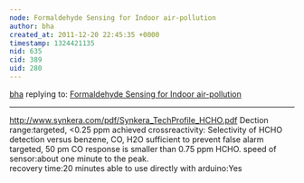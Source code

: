 ```yaml
---
node: Formaldehyde Sensing for Indoor air-pollution
author: bha
created_at: 2011-12-20 22:45:35 +0000
timestamp: 1324421135
nid: 635
cid: 389
uid: 280
---
```




[bha](../profile/bha) replying to: [Formaldehyde Sensing for Indoor air-pollution](../notes/sara/12-13-2011/formaldehyde-sensing-indoor-air-pollution)

----
http://www.synkera.com/pdf/Synkera_TechProfile_HCHO.pdf
Dection range:targeted, <0.25 ppm achieved
crossreactivity: Selectivity of HCHO detection versus benzene, CO, H2O 
sufficient to prevent false alarm targeted, 50 pm CO 
response is smaller than 0.75 ppm HCHO. 
speed of sensor:about one minute to the peak.  
recovery time:20 minutes
able to use directly with arduino:Yes